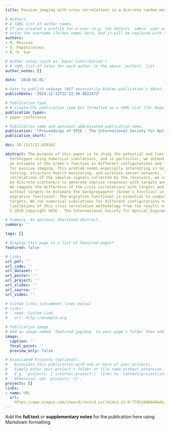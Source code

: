 ```yaml
---
title: Passive imaging with cross correlations in a discrete random medium

# Authors
# A YAML list of author names
# If you created a profile for a user (e.g. the default `admin` user at `content/authors/admin/`), 
# write the username (folder name) here, and it will be replaced with their full name and linked to their profile.
authors:
- M. Moscoso
- G. Papanicolaou
- R.-H. Sun

# Author notes (such as 'Equal Contribution')
# A YAML list of notes for each author in the above `authors` list
author_notes: []

date: '2010-01-01'

# Date to publish webpage (NOT necessarily Bibtex publication's date).
publishDate: '2024-12-12T12:22:36.802247Z'

# Publication type.
# A single CSL publication type but formatted as a YAML list (for Hugo requirements).
publication_types:
- paper-conference

# Publication name and optional abbreviated publication name.
publication: '*Proceedings of SPIE - The International Society for Optical Engineering*'
publication_short: ''

doi: 10.1117/12.839162

abstract: The purpose of this paper is to study the potential and limitations of cross-correlation
  techniques using numerical simulations, and in particular, we intend to show (i)
  an estimate of the Green's function in different configurations and (ii) results
  for passive imaging. This problem seems especially interesting in seismology, nondestructive
  testing, structure health monitoring, and wireless sensor networks. To compute cross
  correlations of the impulse signals collected by the receivers, we consider scattering
  by discrete scatterers to generate impluse responses with targets and without targets.
  We compute the difference of the cross correlations with targets and the cross correlations
  without targets to estimate the backpropagator (Green's function) in the Kirchhoff
  migration functional. The migration functional is essential to compute images of
  targets. We run numerical simulations for different configurations to explore the
  limitations of this cross correlation methodology from the results of passive imaging.
  © 2010 Copyright SPIE - The International Society for Optical Engineering.

# Summary. An optional shortened abstract.
summary: ''

tags: []

# Display this page in a list of Featured pages?
featured: false

# Links
url_pdf: ''
url_code: ''
url_dataset: ''
url_poster: ''
url_project: ''
url_slides: ''
url_source: ''
url_video: ''

# Custom links (uncomment lines below)
# links:
# - name: Custom Link
#   url: http://example.org

# Publication image
# Add an image named `featured.jpg/png` to your page's folder then add a caption below.
image:
  caption: ''
  focal_point: ''
  preview_only: false

# Associated Projects (optional).
#   Associate this publication with one or more of your projects.
#   Simply enter your project's folder or file name without extension.
#   E.g. `projects: ['internal-project']` links to `content/project/internal-project/index.md`.
#   Otherwise, set `projects: []`.
projects: []
links:
- name: URL
  url: 
    https://www.scopus.com/inward/record.uri?eid=2-s2.0-77952040644&doi=10.1117%2f12.839162&partnerID=40&md5=967b8e63f223ab0afa201f27c9e2f9c4
---
```


Add the **full text** or **supplementary notes** for the publication here using Markdown formatting.
